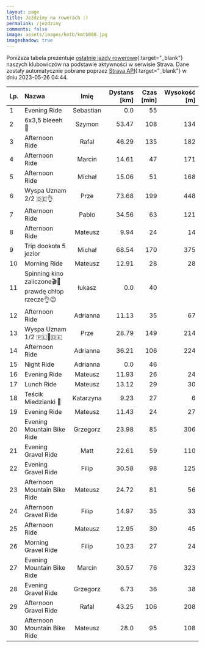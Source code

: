 ```yaml
---
layout: page
title: Jeździmy na rowerach :)
permalink: /jezdzimy
comments: false
image: assets/images/kmtb/kmtb008.jpg
imageshadow: true
---
```


Poniższa tabela prezentuje [ostatnie jazdy rowerowe](https://www.strava.com/clubs/336381){:target="_blank"} naszych klubowiczów na podstawie aktywności w serwisie Strava. Dane zostały automatycznie pobrane poprzez [Strava API](https://developers.strava.com/docs/reference/#api-Clubs-getClubActivitiesById){:target="_blank"} w dniu 2023-05-26 04:44.

Lp. | Nazwa | Imię | Dystans [km] | Czas [min] | Wysokość [m]
:--- | :--- | :---: | ---: | ---: | ---:
1|Evening Ride|Sebastian|0.0|55|
2|6x3,5 bleeeh 🤢|Szymon|53.47|108|134
3|Afternoon Ride|Rafal|46.29|135|182
4|Afternoon Ride|Marcin|14.61|47|171
5|Afternoon Ride|Michał|15.06|51|168
6|Wyspa Uznam 2/2 🇩🇪👌|Prze|73.68|199|448
7|Afternoon Ride|Pablo|34.56|63|121
8|Afternoon Ride|Mateusz|9.94|24|14
9|Trip dookoła 5 jezior|Michał|68.54|170|375
10|Morning Ride|Mateusz|12.91|28|28
11|Spinning kino zaliczone🎬🚴 prawdę chłop rzecze👌😉|łukasz|0.0|40|
12|Afternoon Ride|Adrianna|11.13|35|67
13|Wyspa Uznam 1/2 🇵🇱🤝🇩🇪|Prze|28.79|149|214
14|Afternoon Ride|Adrianna|36.21|106|224
15|Night Ride|Adrianna|0.0|46|
16|Evening Ride|Mateusz|11.93|26|24
17|Lunch Ride|Mateusz|13.12|29|30
18|Teścik Miedzianki 🧡|Katarzyna|9.23|27|6
19|Evening Ride|Mateusz|11.43|24|27
20|Evening Mountain Bike Ride|Grzegorz|23.98|85|306
21|Evening Gravel Ride|Matt|22.61|59|110
22|Evening Gravel Ride|Filip|30.58|98|125
23|Afternoon Mountain Bike Ride|Mateusz|24.72|81|56
24|Afternoon Gravel Ride|Filip|14.97|35|33
25|Afternoon Ride|Mateusz|12.95|30|45
26|Morning Gravel Ride|Filip|10.23|27|24
27|Evening Mountain Bike Ride|Marcin|30.57|76|323
28|Evening Gravel Ride|Grzegorz|6.73|36|38
29|Afternoon Gravel Ride|Rafal|43.25|106|208
30|Afternoon Mountain Bike Ride|Mateusz|28.0|95|108
